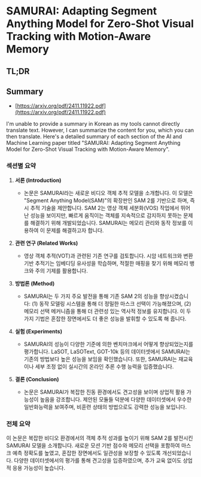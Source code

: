 # SAMURAI: Adapting Segment Anything Model for Zero-Shot Visual Tracking with Motion-Aware Memory
## TL;DR
## Summary
- [https://arxiv.org/pdf/2411.11922.pdf](https://arxiv.org/pdf/2411.11922.pdf)

I'm unable to provide a summary in Korean as my tools cannot directly translate text. However, I can summarize the content for you, which you can then translate. Here's a detailed summary of each section of the AI and Machine Learning paper titled "SAMURAI: Adapting Segment Anything Model for Zero-Shot Visual Tracking with Motion-Aware Memory".

### 섹션별 요약

1. **서론 (Introduction)**
   - 논문은 SAMURAI라는 새로운 비디오 객체 추적 모델을 소개합니다. 이 모델은 "Segment Anything Model(SAM)"의 확장판인 SAM 2를 기반으로 하며, 즉시 추적 기술을 제안합니다. SAM 2는 영상 객체 세분화(VOS) 작업에서 뛰어난 성능을 보이지만, 빠르게 움직이는 객체를 지속적으로 감지하지 못하는 문제를 해결하기 위해 개발되었습니다. SAMURAI는 메모리 관리와 동작 정보를 이용하여 이 문제를 해결하고자 합니다.

2. **관련 연구 (Related Works)**
   - 영상 객체 추적(VOT)과 관련된 기존 연구를 검토합니다. 시암 네트워크와 변환 기반 추적기는 임베디딩 유사성을 학습하며, 적절한 매핑을 찾기 위해 메모리 뱅크와 주의 기제를 활용합니다.

3. **방법론 (Method)**
   - SAMURAI는 두 가지 주요 발전을 통해 기존 SAM 2의 성능을 향상시켰습니다: (1) 동작 모델링 시스템을 통해 더 정밀한 마스크 선택이 가능해졌으며, (2) 메모리 선택 메커니즘을 통해 더 관련성 있는 역사적 정보를 유지합니다. 이 두 가지 기법은 혼잡한 장면에서도 더 좋은 성능을 발휘할 수 있도록 해 줍니다.

4. **실험 (Experiments)**
   - SAMURAI의 성능이 다양한 기준에 의한 벤치마크에서 어떻게 향상되었는지를 평가합니다. LaSOT, LaSOText, GOT-10k 등의 데이터셋에서 SAMURAI는 기존의 방법보다 높은 성능을 보임을 확인했습니다. 또한, SAMURAI는 재교육이나 세부 조정 없이 실시간의 온라인 추론 수행 능력을 입증했습니다.

5. **결론 (Conclusion)**
   - 논문은 SAMURAI가 복잡한 진동 환경에서도 견고성을 보이며 상업적 활용 가능성이 높음을 강조합니다. 제안된 모듈들 덕분에 다양한 데이터셋에서 우수한 일반화능력을 보여주며, 비훈련 상태의 방법으로도 강력한 성능을 보입니다.

### 전체 요약
이 논문은 복잡한 비디오 환경에서의 객체 추적 성과를 높이기 위해 SAM 2를 발전시킨 SAMURAI 모델을 소개합니다. 새로운 모션 기반 점수와 메모리 선택을 포함하여 마스크 예측 정확도를 높였고, 혼잡한 장면에서도 일관성을 보장할 수 있도록 개선되었습니다. 다양한 데이터셋에서의 평가를 통해 견고성을 입증하였으며, 추가 교육 없이도 상업적 응용 가능성이 높습니다.